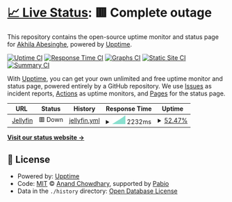 # [📈 Live Status](https://akhilasuraj.github.io/uptime): <!--live status--> **🟥 Complete outage**

This repository contains the open-source uptime monitor and status page for [Akhila Abesinghe](https://akhilasuraj.github.io/uptime), powered by [Upptime](https://github.com/upptime/upptime).

[![Uptime CI](https://github.com/akhilasuraj/uptime/workflows/Uptime%20CI/badge.svg)](https://github.com/akhilasuraj/uptime/actions?query=workflow%3A%22Uptime+CI%22)
[![Response Time CI](https://github.com/akhilasuraj/uptime/workflows/Response%20Time%20CI/badge.svg)](https://github.com/akhilasuraj/uptime/actions?query=workflow%3A%22Response+Time+CI%22)
[![Graphs CI](https://github.com/akhilasuraj/uptime/workflows/Graphs%20CI/badge.svg)](https://github.com/akhilasuraj/uptime/actions?query=workflow%3A%22Graphs+CI%22)
[![Static Site CI](https://github.com/akhilasuraj/uptime/workflows/Static%20Site%20CI/badge.svg)](https://github.com/akhilasuraj/uptime/actions?query=workflow%3A%22Static+Site+CI%22)
[![Summary CI](https://github.com/akhilasuraj/uptime/workflows/Summary%20CI/badge.svg)](https://github.com/akhilasuraj/uptime/actions?query=workflow%3A%22Summary+CI%22)

With [Upptime](https://upptime.js.org), you can get your own unlimited and free uptime monitor and status page, powered entirely by a GitHub repository. We use [Issues](https://github.com/akhilasuraj/uptime/issues) as incident reports, [Actions](https://github.com/akhilasuraj/uptime/actions) as uptime monitors, and [Pages](https://akhilasuraj.github.io/uptime) for the status page.

<!--start: status pages-->
<!-- This summary is generated by Upptime (https://github.com/upptime/upptime) -->
<!-- Do not edit this manually, your changes will be overwritten -->
<!-- prettier-ignore -->
| URL | Status | History | Response Time | Uptime |
| --- | ------ | ------- | ------------- | ------ |
| <img alt="" src="https://icons.duckduckgo.com/ip3/jellyfin.akhila.me.ico" height="13"> [Jellyfin](https://jellyfin.akhila.me) | 🟥 Down | [jellyfin.yml](https://github.com/akhilasuraj/uptime/commits/HEAD/history/jellyfin.yml) | <details><summary><img alt="Response time graph" src="./graphs/jellyfin/response-time-week.png" height="20"> 2232ms</summary><br><a href="https://akhilasuraj.github.io/uptime/history/jellyfin"><img alt="Response time 2232" src="https://img.shields.io/endpoint?url=https%3A%2F%2Fraw.githubusercontent.com%2Fakhilasuraj%2Fuptime%2FHEAD%2Fapi%2Fjellyfin%2Fresponse-time.json"></a><br><a href="https://akhilasuraj.github.io/uptime/history/jellyfin"><img alt="24-hour response time 2464" src="https://img.shields.io/endpoint?url=https%3A%2F%2Fraw.githubusercontent.com%2Fakhilasuraj%2Fuptime%2FHEAD%2Fapi%2Fjellyfin%2Fresponse-time-day.json"></a><br><a href="https://akhilasuraj.github.io/uptime/history/jellyfin"><img alt="7-day response time 2232" src="https://img.shields.io/endpoint?url=https%3A%2F%2Fraw.githubusercontent.com%2Fakhilasuraj%2Fuptime%2FHEAD%2Fapi%2Fjellyfin%2Fresponse-time-week.json"></a><br><a href="https://akhilasuraj.github.io/uptime/history/jellyfin"><img alt="30-day response time 2232" src="https://img.shields.io/endpoint?url=https%3A%2F%2Fraw.githubusercontent.com%2Fakhilasuraj%2Fuptime%2FHEAD%2Fapi%2Fjellyfin%2Fresponse-time-month.json"></a><br><a href="https://akhilasuraj.github.io/uptime/history/jellyfin"><img alt="1-year response time 2232" src="https://img.shields.io/endpoint?url=https%3A%2F%2Fraw.githubusercontent.com%2Fakhilasuraj%2Fuptime%2FHEAD%2Fapi%2Fjellyfin%2Fresponse-time-year.json"></a></details> | <details><summary><a href="https://akhilasuraj.github.io/uptime/history/jellyfin">52.47%</a></summary><a href="https://akhilasuraj.github.io/uptime/history/jellyfin"><img alt="All-time uptime 52.47%" src="https://img.shields.io/endpoint?url=https%3A%2F%2Fraw.githubusercontent.com%2Fakhilasuraj%2Fuptime%2FHEAD%2Fapi%2Fjellyfin%2Fuptime.json"></a><br><a href="https://akhilasuraj.github.io/uptime/history/jellyfin"><img alt="24-hour uptime 48.06%" src="https://img.shields.io/endpoint?url=https%3A%2F%2Fraw.githubusercontent.com%2Fakhilasuraj%2Fuptime%2FHEAD%2Fapi%2Fjellyfin%2Fuptime-day.json"></a><br><a href="https://akhilasuraj.github.io/uptime/history/jellyfin"><img alt="7-day uptime 52.47%" src="https://img.shields.io/endpoint?url=https%3A%2F%2Fraw.githubusercontent.com%2Fakhilasuraj%2Fuptime%2FHEAD%2Fapi%2Fjellyfin%2Fuptime-week.json"></a><br><a href="https://akhilasuraj.github.io/uptime/history/jellyfin"><img alt="30-day uptime 52.47%" src="https://img.shields.io/endpoint?url=https%3A%2F%2Fraw.githubusercontent.com%2Fakhilasuraj%2Fuptime%2FHEAD%2Fapi%2Fjellyfin%2Fuptime-month.json"></a><br><a href="https://akhilasuraj.github.io/uptime/history/jellyfin"><img alt="1-year uptime 52.47%" src="https://img.shields.io/endpoint?url=https%3A%2F%2Fraw.githubusercontent.com%2Fakhilasuraj%2Fuptime%2FHEAD%2Fapi%2Fjellyfin%2Fuptime-year.json"></a></details>

<!--end: status pages-->

[**Visit our status website →**](https://akhilasuraj.github.io/uptime)

## 📄 License

- Powered by: [Upptime](https://github.com/upptime/upptime)
- Code: [MIT](./LICENSE) © [Anand Chowdhary](https://anandchowdhary.com), supported by [Pabio](https://pabio.com)
- Data in the `./history` directory: [Open Database License](https://opendatacommons.org/licenses/odbl/1-0/)
